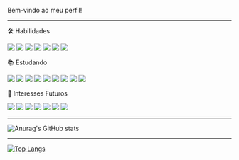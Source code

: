 Bem-vindo ao meu perfil!

<hr>

🛠️ Habilidades

[![](https://img.shields.io/badge/HTML5-E34F26?style=for-the-badge&logo=html5&logoColor=white)]()
[![](https://img.shields.io/badge/CSS3-1572B6?style=for-the-badge&logo=css3&logoColor=white)]()
[![](https://img.shields.io/badge/PHP-777BB4?style=for-the-badge&logo=php&logoColor=white)]()
[![](https://img.shields.io/badge/MySQL-00000F?style=for-the-badge&logo=mysql&logoColor=white)]()
[![](https://img.shields.io/badge/JavaScript-F7DF1E?style=for-the-badge&logo=javascript&logoColor=black)]()
[![](https://img.shields.io/badge/Bootstrap-563D7C?style=for-the-badge&logo=bootstrap&logoColor=white)]()
[![](https://img.shields.io/badge/Wordpress-21759B?style=for-the-badge&logo=wordpress&logoColor=white)]()

📚 Estudando

[![](https://img.shields.io/badge/Laravel-FF2D20?style=for-the-badge&logo=laravel&logoColor=white)]()
[![](https://img.shields.io/badge/Java-ED8B00?style=for-the-badge&logo=java&logoColor=white)]()
[![](https://img.shields.io/badge/React-20232A?style=for-the-badge&logo=react&logoColor=61DAFB)]()
[![](https://img.shields.io/badge/Python-3776AB?style=for-the-badge&logo=python&logoColor=white)]()
[![](https://img.shields.io/badge/Node.js-43853D?style=for-the-badge&logo=node.js&logoColor=white)]()
[![](https://img.shields.io/badge/C%2B%2B-00599C?style=for-the-badge&logo=c%2B%2B&logoColor=white)]()
[![](https://img.shields.io/badge/C%23-239120?style=for-the-badge&logo=c-sharp&logoColor=white)]()
[![](https://img.shields.io/badge/Vue.js-35495E?style=for-the-badge&logo=vue.js&logoColor=4FC08D)]()
[![](https://img.shields.io/badge/Angular-DD0031?style=for-the-badge&logo=angular&logoColor=white)]()
[![]()]()

🔎 Interesses Futuros

[![](https://img.shields.io/badge/Ruby-CC342D?style=for-the-badge&logo=ruby&logoColor=white)]()
[![](https://img.shields.io/badge/R-276DC3?style=for-the-badge&logo=r&logoColor=white)]()
[![](https://img.shields.io/badge/Go-00ADD8?style=for-the-badge&logo=go&logoColor=white)]()
[![](https://img.shields.io/badge/Rust-000000?style=for-the-badge&logo=rust&logoColor=white)]()
[![](https://img.shields.io/badge/Lua-2C2D72?style=for-the-badge&logo=lua&logoColor=white)]()
[![](https://img.shields.io/badge/Scala-DC322F?style=for-the-badge&logo=scala&logoColor=white)]()
[![](https://img.shields.io/badge/Perl-39457E?style=for-the-badge&logo=perl&logoColor=white)]()

<hr>

![Anurag's GitHub stats](https://github-readme-stats.vercel.app/api?username=JeanDevJR&show_icons=true&theme=tokyonight)

<hr>

[![Top Langs](https://github-readme-stats.vercel.app/api/top-langs/?username=JeanDevJR&layout=compact)](https://github.com/anuraghazra/github-readme-stats)


[![]()]()




